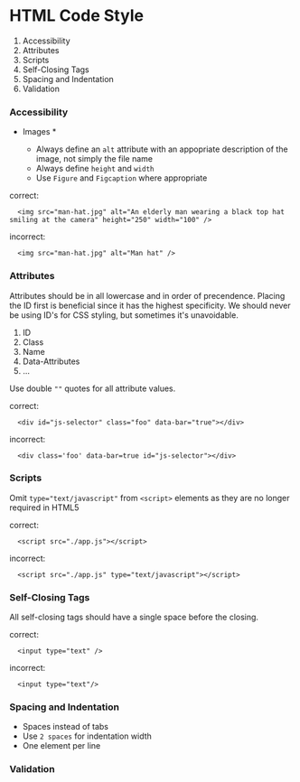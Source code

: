 # HTML Code Style

  1. Accessibility
  2. Attributes
  3. Scripts
  4. Self-Closing Tags
  5. Spacing and Indentation
  6. Validation

### Accessibility

* Images *
  
  - Always define an `alt` attribute with an appopriate description of the image, not simply the file name
  - Always define `height` and `width`
  - Use `Figure` and `Figcaption` where appropriate

correct:
```
  <img src="man-hat.jpg" alt="An elderly man wearing a black top hat smiling at the camera" height="250" width="100" />
```

incorrect:
``` 
  <img src="man-hat.jpg" alt="Man hat" />
```

### Attributes

Attributes should be in all lowercase and in order of precendence. Placing the ID first is beneficial since it has the highest specificity. We should never be using ID's for CSS styling, but sometimes it's unavoidable.
  
  1. ID
  2. Class
  3. Name
  4. Data-Attributes
  5. ...

Use double `""` quotes for all attribute values.

correct:
```
  <div id="js-selector" class="foo" data-bar="true"></div>
```

incorrect:
```
  <div class='foo' data-bar=true id="js-selector"></div>
```

### Scripts

Omit `type="text/javascript"` from `<script>` elements as they are no longer required in HTML5

correct:
```
  <script src="./app.js"></script>
```

incorrect:
```
  <script src="./app.js" type="text/javascript"></script>
```

### Self-Closing Tags

All self-closing tags should have a single space before the closing.

correct:
```
  <input type="text" />
```

incorrect:
```
  <input type="text"/>
```

### Spacing and Indentation

  - Spaces instead of tabs
  - Use `2 spaces` for indentation width
  - One element per line

### Validation